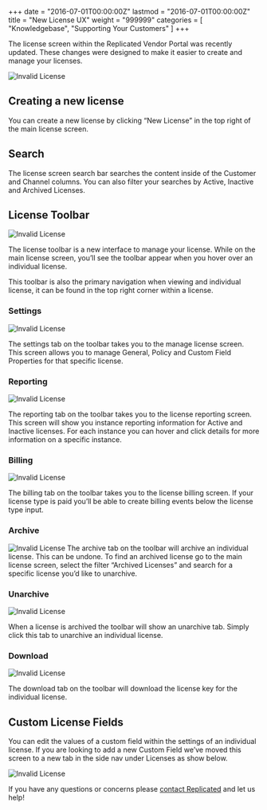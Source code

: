 +++
date = "2016-07-01T00:00:00Z"
lastmod = "2016-07-01T00:00:00Z"
title = "New License UX"
weight = "999999"
categories = [ "Knowledgebase", "Supporting Your Customers" ]
+++

The license screen within the Replicated Vendor Portal was recently updated. These changes were designed to make it easier to create and manage your licenses.

![Invalid License](/static/license-screen/license-screen.png)

## Creating a new license
You can create a new license by clicking “New License” in the top right of the main license screen.

## Search
The license screen search bar searches the content inside of the Customer and Channel columns. You can also filter your searches by Active, Inactive and Archived Licenses.

## License Toolbar
![Invalid License](/static/license-screen/toolbar.png)

The license toolbar is a new interface to manage your license. While on the main license screen, you’ll see the toolbar appear when you hover over an individual license.

This toolbar is also the primary navigation when viewing and individual license, it can be found in the top right corner within a license.

### Settings
![Invalid License](/static/license-screen/settings.png)

The settings tab on the toolbar takes you to the manage license screen. This screen allows you to manage General, Policy and Custom Field Properties for that specific license.

### Reporting
![Invalid License](/static/license-screen/reporting.png)

The reporting tab on the toolbar takes you to the license reporting screen. This screen will show you instance reporting information for Active and Inactive licenses. For each instance you can hover and click details for more information on a specific instance.

### Billing
![Invalid License](/static/license-screen/billing.png)

The billing tab on the toolbar takes you to the license billing screen. If your license type is paid you’ll be able to create billing events below the license type input.

### Archive
![Invalid License](/static/license-screen/archive.png)
The archive tab on the toolbar will archive an individual license. This can be undone. To find an archived license go to the main license screen, select the filter “Archived Licenses” and search for a specific license you’d like to unarchive.

### Unarchive
![Invalid License](/static/license-screen/unarchive.png)

When a license is archived the toolbar will show an unarchive tab. Simply click this tab to unarchive an individual license.

### Download
![Invalid License](/static/license-screen/download.png)

The download tab on the toolbar will download the license key for the individual license.

## Custom License Fields
You can edit the values of a custom field within the settings of an individual license. If you are looking to add a new Custom Field we’ve moved this screen to a new tab in the side nav under Licenses as show below.

![Invalid License](/static/license-screen/side-nav.png)

If you have any questions or concerns please [contact Replicated](https://support.replicated.com/hc/en-us/requests/new)
and let us help!
